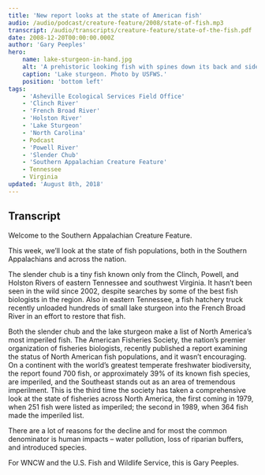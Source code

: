 ```yaml
---
title: 'New report looks at the state of American fish'
audio: /audio/podcast/creature-feature/2008/state-of-fish.mp3
transcript: /audio/transcripts/creature-feature/state-of-the-fish.pdf
date: 2008-12-20T00:00:00.000Z
author: 'Gary Peeples'
hero:
    name: lake-sturgeon-in-hand.jpg
    alt: 'A prehistoric looking fish with spines down its back and sides.'
    caption: 'Lake sturgeon. Photo by USFWS.'
    position: 'bottom left'
tags:
    - 'Asheville Ecological Services Field Office'
    - 'Clinch River'
    - 'French Broad River'
    - 'Holston River'
    - 'Lake Sturgeon'
    - 'North Carolina'
    - Podcast
    - 'Powell River'
    - 'Slender Chub'
    - 'Southern Appalachian Creature Feature'
    - Tennessee
    - Virginia
updated: 'August 8th, 2018'
---
```


## Transcript

Welcome to the Southern Appalachian Creature Feature.

This week, we’ll look at the state of fish populations, both in the Southern Appalachians and across the nation.

The slender chub is a tiny fish known only from the Clinch, Powell, and Holston Rivers of eastern Tennessee and southwest Virginia. It hasn’t been seen in the wild since 2002, despite searches by some of the best fish biologists in the region. Also in eastern Tennessee, a fish hatchery truck recently unloaded hundreds of small lake sturgeon into the French Broad River in an effort to restore that fish.

Both the slender chub and the lake sturgeon make a list of North America’s most imperiled fish. The American Fisheries Society, the nation’s premier organization of fisheries biologists, recently published a report examining the status of North American fish populations, and it wasn’t encouraging. On a continent with the world’s greatest temperate freshwater biodiversity, the report found 700 fish, or approximately 39% of its known fish species, are imperiled, and the Southeast stands out as an area of tremendous imperilment. This is the third time the society has taken a comprehensive look at the state of fisheries across North America, the first coming in 1979, when 251 fish were listed as imperiled; the second in 1989, when 364 fish made the imperiled list.

There are a lot of reasons for the decline and for most the common denominator is human impacts  – water pollution, loss of riparian buffers, and introduced species.

For WNCW and the U.S. Fish and Wildlife Service, this is Gary Peeples.
